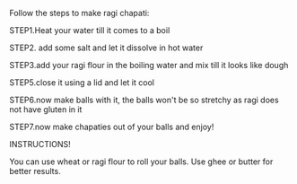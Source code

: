 Follow the steps to make ragi chapati:

STEP1.Heat your water till it comes to a boil

STEP2. add some salt and let it dissolve in hot water

STEP3.add your ragi flour in the boiling water and mix till
it looks like dough

STEP5.close it using a lid and let it cool

STEP6.now make balls with it, the balls won't be so stretchy 
as ragi does not have gluten in it

STEP7.now make chapaties out of your balls and enjoy! 

INSTRUCTIONS!

You can use wheat or ragi flour to roll your balls.
Use ghee or butter for better results. 